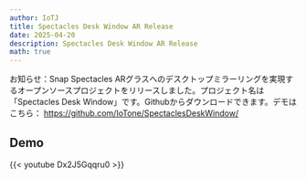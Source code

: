 ```yaml
---
author: IoTJ
title: Spectacles Desk Window AR Release
date: 2025-04-20
description: Spectacles Desk Window AR Release
math: true
---
```


お知らせ：Snap Spectacles ARグラスへのデスクトップミラーリングを実現するオープンソースプロジェクトをリリースしました。プロジェクト名は「Spectacles Desk Window」です。Githubからダウンロードできます。デモはこちら： https://github.com/IoTone/SpectaclesDeskWindow/

## Demo

{{< youtube Dx2J5Gqqru0 >}}